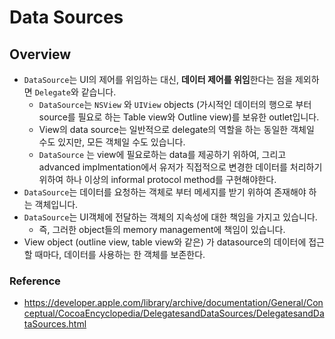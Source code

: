 # Data Sources

## Overview

- `DataSource`는 UI의 제어를 위임하는 대신, **데이터 제어를 위임**한다는 점을 제외하면 `Delegate`와 같습니다.
  -  `DataSource`는 `NSView` 와 `UIView` objects (가시적인 데이터의 행으로 부터 source를 필요로 하는 Table view와 Outline view)를 보유한 outlet입니다.
  - View의 data source는 일반적으로 delegate의 역할을 하는 동일한 객체일 수도 있지만, 모든 객체일 수도 있습니다.
  - `DataSource` 는 view에 필요로하는 data를 제공하기 위하여, 그리고 advanced implmentation에서 유저가 직접적으로 변경한 데이터를 처리하기 위하여 하나 이상의 informal protocol method를 구현해야한다. 
- `DataSource`는 데이터를 요청하는 객체로 부터 메세지를 받기 위하여 존재해야 하는 객체입니다.
- `DataSource`는 UI객체에 전달하는 객체의 지속성에 대한 책임을 가지고 있습니다.
  - 즉, 그러한 object들의 memory management에 책임이 있습니다.
- View object (outline view, table view와 같은) 가 datasource의 데이터에 접근할 때마다, 데이터를 사용하는 한 객체를 보존한다. 

### Reference

- https://developer.apple.com/library/archive/documentation/General/Conceptual/CocoaEncyclopedia/DelegatesandDataSources/DelegatesandDataSources.html

